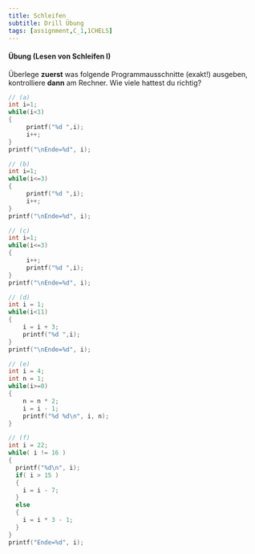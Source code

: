 ```yaml
---
title: Schleifen
subtitle: Drill Übung
tags: [assignment,C_1,1CHELS]
---
```


#### Übung (Lesen von Schleifen I)

Überlege **zuerst** was folgende Programmausschnitte (exakt!) ausgeben, kontrolliere **dann** am Rechner. Wie viele hattest du richtig?


```c
// (a)
int i=1;
while(i<3)
{
     printf("%d ",i);
     i++;
}
printf("\nEnde=%d", i);
```


```c
// (b)
int i=1;
while(i<=3)
{
     printf("%d ",i);
     i++;
}
printf("\nEnde=%d", i);
```


```c
// (c)
int i=1;
while(i<=3)
{
     i++;
     printf("%d ",i);
}
printf("\nEnde=%d", i);
```

```c
// (d)
int i = 1;
while(i<11) 
{
	i = i + 3;
	printf("%d ",i);
}
printf("\nEnde=%d", i);
```


```c
// (e)
int i = 4;
int n = 1;
while(i>=0)
{
	n = n * 2;
	i = i - 1;
	printf("%d %d\n", i, n);
}
```

```c++
// (f)
int i = 22;
while( i != 16 )
{
  printf("%d\n", i);
  if( i > 15 )
  {
    i = i - 7;
  }
  else
  {
    i = i * 3 - 1;
  }
}
printf("Ende=%d", i);
```

